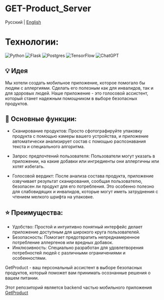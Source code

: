 # GET-Product_Server

Русский | [English](README_EN.md)

# Технологии:
![Python](https://img.shields.io/badge/python-3670A0?style=for-the-badge&logo=python&logoColor=ffdd54)
![Flask](https://img.shields.io/badge/flask-%23000.svg?style=for-the-badge&logo=flask&logoColor=white)
![Postgres](https://img.shields.io/badge/postgres-%23316192.svg?style=for-the-badge&logo=postgresql&logoColor=white)
![TensorFlow](https://img.shields.io/badge/TensorFlow-%23FF6F00.svg?style=for-the-badge&logo=TensorFlow&logoColor=white)
![ChatGPT](https://img.shields.io/badge/chatGPT-74aa9c?style=for-the-badge&logo=openai&logoColor=white)

## 💡 Идея

Мы хотели создать мобильное приложение, которое помогало бы людям с аллергиями. Сделать его полезным как для инвалидов, так и для здоровых людей. Наше приложение - это голосовой ассистент, который станет надежным помощником в выборе безопасных продуктов.

## 🔧 Основные функции:

- Сканирование продуктов: Просто сфотографируйте упаковку продукта с помощью камеры вашего устройства, и приложение автоматически анализирует состав с помощью распознавания текста и специального алгоритма.

- Запрос предпочтений пользователя: Пользователи могут указать в приложении, на какие добавки или ингредиенты они аллергичны или хотят избегать.

- Голосовой вердикт: После анализа состава продукта, приложение озвучивает результат сканирования, сообщая пользователю, безопасен ли продукт для его потребления. Это особенно полезно для слабовидящих и инвалидов, которые могут иметь затруднения с чтением мелкого шрифта на упаковке.

## ⭐ Преимущества:

- Удобство: Простой и интуитивно понятный интерфейс делает приложение доступным для широкого круга пользователей.
- Безопасность: Помогает предотвратить непреднамеренное потребление аллергенов или вредных добавок.
- Инклюзивность: Специально разработан для удовлетворения потребностей людей с различными ограничениями и особенностями.

GetProduct - ваш персональный ассистент в выборе безопасных продуктов, который поможет вам принимать осознанные решения о вашем питании.


Этот репозиторий является backend частью мобильного приложения [GetProduct](https://github.com/LavDaDi/GET-PRODUCT)


